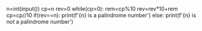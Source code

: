 n=int(input())
cp=n
rev=0
while(cp>0):
    rem=cp%10
    rev=rev*10+rem
    cp=cp//10
if(rev==n):
    print(f'{n} is a palindrome number')
else:
    print(f'{n} is not a palindrome number')
